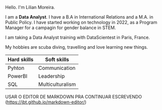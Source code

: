 Hello. I'm Lilian Moreira.

I am a **Data Analyst**. I have a B.A in International Relations and a M.A. in Public Policy. I have started working on technology in 2022, as a Program Manager for a campagin for gender balance in STEM.

I am taking a Data Analyst training with DataScientest in Paris, France.

My hobbies are scuba diving, travelling and love learning new things. 

|Hard skills| Soft skills|
|--|--|
|Pyhton| Communication|
|PowerBI| Leadership|
|SQL| Multiculturalism|

USAR O EDITOR DE MARKDOWN PRA CONTINUAR ESCREVENDO (https://jbt.github.io/markdown-editor/)
